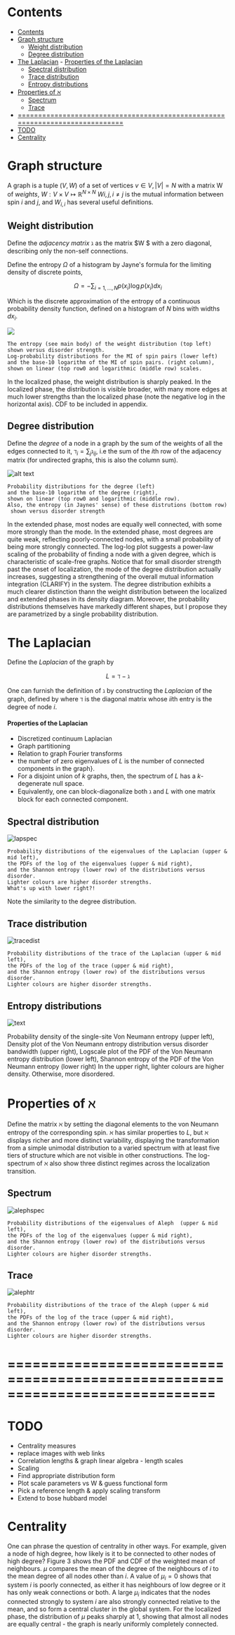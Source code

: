 # Contents
<!-- TOC depthFrom:1 depthTo:6 withLinks:1 updateOnSave:1 orderedList:0 -->

- [Contents](#contents)
- [Graph structure](#graph-structure)
	- [Weight distribution](#weight-distribution)
	- [Degree distribution](#degree-distribution)
- [The Laplacian](#the-laplacian)
			- [Properties of the Laplacian](#properties-of-the-laplacian)
	- [Spectral distribution](#spectral-distribution)
	- [Trace distribution](#trace-distribution)
	- [Entropy distributions](#entropy-distributions)
- [Properties of $\aleph$](#properties-of-aleph)
	- [Spectrum](#spectrum)
	- [Trace](#trace)
- [=============================================================================](#)
- [TODO](#todo)
- [Centrality](#centrality)

<!-- /TOC -->

# Graph structure

A graph is a tuple $(V,W)$ of a set of vertices $v \in V, |V|=N$ with a matrix W of *weights*,
$W: V\times V \mapsto \mathbb{R}^{N\times N}$
$W{i,j},i\neq j$ is the mutual information between spin $i$ and $j$, and $W_{i,i}$ has several useful
definitions.



## Weight distribution

Define the *adjacency matrix* $\gimel$ as the matrix $W $ with a zero diagonal, describing only the non-self connections.  


Define the entropy $\Omega$ of a histogram by Jayne's formula for the limiting density of discrete points,

$$
\Omega = - \sum_{i =1,\dots, N} p(x_i) \log p(x_i ) dx_i
$$

Which is the discrete approximation of the entropy of a continuous probability density function, defined on a histogram of $N$ bins with widths $dx_i$.

![](C:\Users\jaker\Documents\ent_loc\dat\ent_data\L13_dat\out\02_Weight_distribution.png)

```
The entropy (see main body) of the weight distribution (top left)
shown versus disorder strength.
Log-probability distributions for the MI of spin pairs (lower left)
and the base-10 logarithm of the MI of spin pairs. (right column),
shown on linear (top row0 and logarithmic (middle row) scales.

```

In the localized phase, the weight distribution is sharply peaked. In the localized phase, the distribution is visible broader, with many more edges at much lower strengths than the localized phase (note the negative log in the horizontal axis). CDF to be included in appendix.




## Degree distribution

Define the *degree* of a node in a graph by the sum of the weights of all the edges connected to it, $\daleth_i = \sum_j \mathcal{\gimel}_{ij}$, i.e the sum of the $i$th row of the adjacency matrix (for undirected graphs, this is also the column sum).


![alt text](C:\Users\jaker\Documents\ent_loc\dat\ent_data\L13_dat\out\01_Degree_distribution.png "Logo Title Text 1")

```
Probability distributions for the degree (left)
and the base-10 logarithm of the degree (right),
shown on linear (top row0 and logarithmic (middle row).
Also, the entropy (in Jaynes' sense) of these distrutions (bottom row)
 shown versus disorder strength

```
In the extended phase, most nodes are equally well connected, with some more strongly than the mode. In the extended phase, most degrees are quite weak, reflecting poorly-connected nodes, with a small probability of being more strongly connected. The log-log plot suggests a power-law scaling of the probability of finding a node with a given degree, which is characteristic of scale-free graphs. Notice that for small disorder strength past the onset of localization, the mode of the degree distribution actually increases, suggesting a strengthening of the overall mutual information integration (CLARIFY) in the system.  The degree distribution exhibits a much clearer distinction thann the weight distribution between the localized and extended phases in its density diagram. Moreover, the probability distributions themselves have markedly different shapes, but I propose they are parametrized by a single probability distribution.



# The Laplacian

Define the *Laplacian* of the graph by

$$
L = \daleth - \gimel
$$


One can furnish the definition of $\gimel$ by constructing the *Laplacian* of the graph, defined by
where $\daleth$ is the diagonal matrix whose $ii$th entry is the degree of node $i$.
#### Properties of the Laplacian
* Discretized continuum Laplacian
* Graph partitioning
* Relation to graph Fourier transforms
* the number of zero eigenvalues of $L$ is the number of connected components in the graph}.
* For a disjoint union of $k$ graphs, then, the spectrum of $L$ has a $k$-degenerate null space.
* Equivalently, one can block-diagonalize both $\gimel$ and $L$ with one matrix block for each connected component.

## Spectral distribution

![lapspec](C:\Users\jaker\Documents\ent_loc\dat\ent_data\L13_dat\out\04_Laplacian_spectral_distribution.png)

```
Probability distributions of the eigenvalues of the Laplacian (upper & mid left),
the PDFs of the log of the eigenvalues (upper & mid right),
and the Shannon entropy (lower row) of the distributions versus disorder.
Lighter colours are higher disorder strengths.
What's up with lower right?!
```


Note the similarity to the degree distribution.

## Trace distribution

![tracedist](C:\Users\jaker\Documents\ent_loc\dat\ent_data\L13_dat\out\05_Laplacian_trace_distribution.png)


```
Probability distributions of the trace of the Laplacian (upper & mid left),
the PDFs of the log of the trace (upper & mid right),
and the Shannon entropy (lower row) of the distributions versus disorder.
Lighter colours are higher disorder strengths.
```

## Entropy distributions

![text](C:\Users\jaker\Documents\ent_loc\dat\ent_data\L13_dat\out\03_VN_Entropy_distribution.png)

Probability density of the single-site Von Neumann entropy (upper left),
Density plot of the Von Neumann entropy distribution versus
disorder bandwidth (upper right),
Logscale plot of the PDF of the Von Neumann entropy distribution (lower left),
Shannon entropy of the PDF of the Von Neumann entropy (lower right)
In the upper right, lighter colours are higher density.
Otherwise, more disordered.
# Properties of $\aleph$

Define the matrix $\aleph$ by setting the diagonal elements to the von Neumann entropy of the corresponding spin. $\aleph$ has similar properties to $L$, but $\aleph$ displays richer and more distinct variability, displaying the transformation from a simple unimodal distribution to a varied spectrum with at least five tiers of structure which are not visible in other constructions. The log-spectrum of $\aleph$ also show three distinct regimes across the localization transition.

## Spectrum
![alephspec](C:\Users\jaker\Documents\ent_loc\dat\ent_data\L13_dat\out\06_Aleph_spectral_distribution.png)
```
Probability distributions of the eigenvalues of Aleph  (upper & mid left),
the PDFs of the log of the eigenvalues (upper & mid right),
and the Shannon entropy (lower row) of the distributions versus disorder.
Lighter colours are higher disorder strengths.
```


## Trace

![alephtr](C:\Users\jaker\Documents\ent_loc\dat\ent_data\L13_dat\out\07_Aleph_trace_distribution.png)


```
Probability distributions of the trace of the Aleph (upper & mid left),
the PDFs of the log of the trace (upper & mid right),
and the Shannon entropy (lower row) of the distributions versus disorder.
Lighter colours are higher disorder strengths.
```
# =============================================================================

# TODO
*  Centrality measures
*  replace images with web links
*  Correlation lengths & graph linear algebra - length scales
*  Scaling
*  Find appropriate distribution form
*  Plot scale parameters vs W & guess functional form
*  Pick a reference length & apply scaling transform
*  Extend to bose hubbard model


# Centrality
One can phrase the question of centrality in other ways. For example, given a node of high degree, how likely is it to be connected to other nodes of high degree? Figure 3 shows the PDF and CDF of the weighted mean of neighbours. $\mu$ compares the mean of the degree of the neighbours of $i$ to the mean degree of all nodes other than $i$.  A value of $\mu_i=0$ shows that system $i$ is poorly connected, as either it has neighbours of low degree or it has only weak connections or both. A large $\mu_i$ indicates that the nodes connected strongly to system $i$ are also strongly connected relative to the mean, and so form a central cluster in the global system. For the localized phase, the distribution of $\mu$ peaks sharply at 1, showing that almost all nodes are equally central - the graph is nearly uniformly completely connected.
